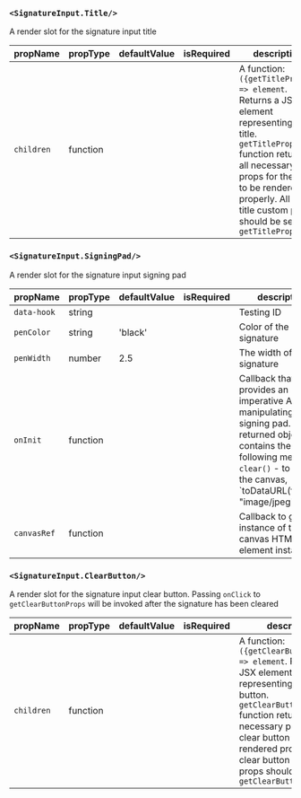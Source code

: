 ### `<SignatureInput.Title/>`

A render slot for the signature input title

| propName   | propType | defaultValue | isRequired | description |
| ---------- | -------- | ------------ | ---------- | ---------- | 
| `children` | function |              |            | A function: `({getTitleProps}) => element`. Returns a JSX element representing the title. `getTitleProps` function returns all necessary props for the title to be rendered properly. All of title custom props should be sent to `getTitleProps` |

### `<SignatureInput.SigningPad/>`

A render slot for the signature input signing pad

| propName   | propType | defaultValue | isRequired | description |
| ---------- | -------- | ------------ | ---------- | ----------- |
| `data-hook`| string   |              |            | Testing ID  |
| `penColor` | string   | 'black'      |            | Color of the signature |
| `penWidth` | number   | 2.5          |            | The width of the signature |
| `onInit`   | function |              |            | Callback that provides an imperative API for manipulating the signing pad. The returned object contains the following methods: `clear()` - to clear the canvas, `toDataURL(format?: "image/jpeg" | "image/svg+xml")` - to export the signature to png / jpeg / svg accordingly |
| `canvasRef`| function |              |            | Callback to get an instance of the canvas HTML element instance |

### `<SignatureInput.ClearButton/>`

A render slot for the signature input clear button. Passing `onClick` to `getClearButtonProps` will be invoked after the signature has been cleared

| propName   | propType | defaultValue | isRequired | description|
| ---------- | -------- | ------------ | ---------- | ---------- |
| `children` | function |              |            | A function: `({getClearButtonProps}) => element`. Returns a JSX element representing the clear button. `getClearButtonProps` function returns all necessary props for the clear button to be rendered properly. All of clear button custom props should be sent to `getClearButtonProps` |
